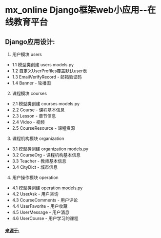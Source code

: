 # mx_online   Django框架web小应用--在线教育平台 <br/>    

## Django应用设计: <br/>

1. 用户模块               users
+ 1.1 模型类创建          users models.py
+ 1.2 自定义UserProfiles覆盖默认user表
+ 1.3 EmailVerifyRecord - 邮箱验证码
+ 1.4 Banner - 轮播图

2. 课程模块             courses
+ 2.1 模型类创建        courses models.py
+ 2.2 Course - 课程基本信息
+ 2.3 Lesson - 章节信息
+ 2.4 Video - 视频
+ 2.5 CourseResource - 课程资源

3. 课程机构模块         organization
+ 3.1 模型类创建        organization models.py
+ 3.2 CourseOrg - 课程机构基本信息
+ 3.3 Teacher - 教师基本信息
+ 3.4 CityDict - 城市信息

4. 用户操作模块         operation
+ 4.1 模型类创建        operation models.py
+ 4.2 UserAsk - 用户咨询
+ 4.3 CourseComments - 用户评论
+ 4.4 UserFavorite - 用户收藏
+ 4.5 UserMessage - 用户消息
+ 4.6 UserCourse - 用户学习的课程

#### [来源于:](http://coding.imooc.com/class/78.html)
